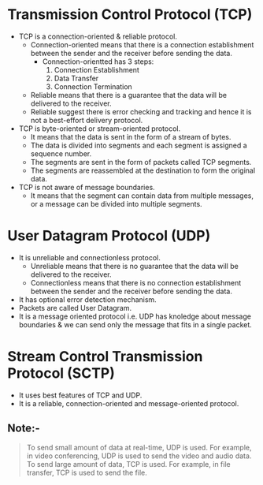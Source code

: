 # Transmission Control Protocol (TCP)

- TCP is a connection-oriented & reliable protocol.
  - Connection-oriented means that there is a connection establishment between the sender and the receiver before sending the data.
    - Connection-orientted has 3 steps:
      1. Connection Establishment
      2. Data Transfer
      3. Connection Termination
  - Reliable means that there is a guarantee that the data will be delivered to the receiver.
  - Reliable suggest there is error checking and tracking and hence it is not a best-effort delivery protocol.
- TCP is byte-oriented or stream-oriented protocol.
  - It means that the data is sent in the form of a stream of bytes.
  - The data is divided into segments and each segment is assigned a sequence number.
  - The segments are sent in the form of packets called TCP segments.
  - The segments are reassembled at the destination to form the original data.
- TCP is not aware of message boundaries.
  - It means that the segment can contain data from multiple messages, or a message can be divided into multiple segments.

# User Datagram Protocol (UDP)

- It is unreliable and connectionless protocol.
  - Unreliable means that there is no guarantee that the data will be delivered to the receiver.
  - Connectionless means that there is no connection establishment between the sender and the receiver before sending the data.
- It has optional error detection mechanism.
- Packets are called User Datagram.
- It is a message oriented protocol i.e. UDP has knoledge about message boundaries & we can send only the message that fits in a single packet.

# Stream Control Transmission Protocol (SCTP)

- It uses best features of TCP and UDP.
- It is a reliable, connection-oriented and message-oriented protocol.

## Note:-
> To send small amount of data at real-time, UDP is used. For example, in video conferencing, UDP is used to send the video and audio data.  
> To send large amount of data, TCP is used. For example, in file transfer, TCP is used to send the file.